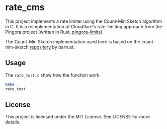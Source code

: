 # rate_cms

This project implements a rate limiter using the Count-Min Sketch algorithm in C. It is a reimplementation of Cloudflare's rate-limiting approach from the Pingora project (written in Rust, [pingora-limits](https://github.com/cloudflare/pingora/tree/main/pingora-limits)).

The Count-Min Sketch implementation used here is based on the count-min-sketch [repository](https://github.com/barrust/count-min-sketch) by barrust.

## Usage

The `rate_test.c` show how the function work.

```bash
make
rate_test
```

## License

This project is licensed under the MIT License. See LICENSE for more details.
